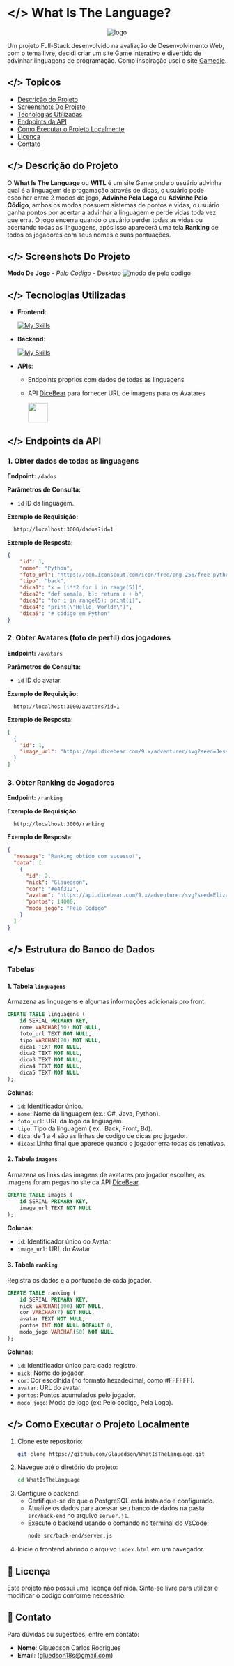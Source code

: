 # </> What Is The Language?
<div align="center">

![logo](src/front-end/assets/icons/logo-large.png)
</div>

Um projeto Full-Stack desenvolvido na avaliação de Desenvolvimento Web, com o tema livre, decidi criar um site Game interativo e divertido de advinhar linguagens de programação. Como inspiração usei o site [Gamedle](https://www.gamedle.wtf).

## </> Topicos

- [Descrição do Projeto](#descrição-do-projeto)
- [Screenshots Do Projeto](#screenshots-do-projeto)
- [Tecnologias Utilizadas](#tecnologias-utilizadas)
- [Endpoints da API](#endpoints-da-api)
- [Como Executar o Projeto Localmente](#como-executar-o-projeto-localmente)
- [Licença](#licença)
- [Contato](#contato)

## </> Descrição do Projeto

O **What Is The Language**  ou **WITL** é um site Game onde o usuário advinha qual é a linguagem de progamação através de dicas, o usuário pode escolher entre 2 modos de jogo, **Advinhe Pela Logo** ou **Advinhe Pelo Código**, ambos os modos possuem sistemas de pontos e vidas, o usuário ganha pontos por acertar a advinhar a linguagem e perde vidas toda vez que erra. O jogo encerra quando o usuário perder todas as vidas ou acertando todas as linguagens, após isso aparecerá uma tela **Ranking** de todos os jogadores com seus nomes e suas pontuações.

## </> Screenshots Do Projeto

**Modo De Jogo -** *Pelo Codigo* - Desktop
![modo de pelo codigo](/readme/peloCodigo.png)

## </> Tecnologias Utilizadas

- **Frontend**:

  [![My Skills](https://skillicons.dev/icons?i=js,html,css)](https://skillicons.dev)

- **Backend**:
  
  [![My Skills](https://skillicons.dev/icons?i=nodejs,postgres)](https://skillicons.dev)

- **APIs**:
  - Endpoints proprios com dados de todas as linguagens

   - API [DiceBear](https://www.dicebear.com/why-dicebear/) para fornecer URL de imagens para os Avatares

     <img src="https://encrypted-tbn0.gstatic.com/images?q=tbn:ANd9GcTDtN6-JKbM_CTzw_DwzNqeO7iycQ3_AQMcVQ&s" width=45> 
    

## </> Endpoints da API

### 1. **Obter dados de todas as linguagens**
**Endpoint:** `/dados`

**Parâmetros de Consulta:**
- `id` ID da linguagem.

**Exemplo de Requisição:**
```http
  http://localhost:3000/dados?id=1
```

**Exemplo de Resposta:**
```json
{
    "id": 1,
    "nome": "Python",
    "foto_url": "https://cdn.iconscout.com/icon/free/png-256/free-python-logo-icon-download-in-svg-png-gif-file-formats--technology-social-media-vol-5-pack-logos-icons-3030224.png?f=webp",
    "tipo": "back",
    "dica1": "x = [i**2 for i in range(5)]",
    "dica2": "def soma(a, b): return a + b",
    "dica3": "for i in range(5): print(i)",
    "dica4": "print(\"Hello, World!\")",
    "dica5": "# código em Python"
}
```

### 2. **Obter Avatares (foto de perfil) dos jogadores**
**Endpoint:** `/avatars`

**Parâmetros de Consulta:**
- `id` ID do avatar.

**Exemplo de Requisição:**
```http
  http://localhost:3000/avatars?id=1
```

**Exemplo de Resposta:**
```json
[
  {
    "id": 1,
    "image_url": "https://api.dicebear.com/9.x/adventurer/svg?seed=Jessica&hair=long22&hairColor=592454"
  }
]
```

### 3. **Obter Ranking de Jogadores**
**Endpoint:** `/ranking`

**Exemplo de Requisição:**
```http
  http://localhost:3000/ranking
```

**Exemplo de Resposta:**
```json
{
  "message": "Ranking obtido com sucesso!",
  "data": [
    {
      "id": 2,
      "nick": "Glauedson",
      "cor": "#e4f312",
      "avatar": "https://api.dicebear.com/9.x/adventurer/svg?seed=Eliza&earrings[]&earringsProbability=100&glassesProbability=100&hair=short08&hairColor=6a4e35&mouth=variant02&skinColor=f2d3b1",
      "pontos": 14000,
      "modo_jogo": "Pelo Codigo"
    }
  ]
}
```

## </> Estrutura do Banco de Dados

### Tabelas

#### 1. **Tabela `linguagens`**
Armazena as linguagens e algumas informações adicionais pro front.

```sql
CREATE TABLE linguagens (
    id SERIAL PRIMARY KEY, 
    nome VARCHAR(50) NOT NULL,
    foto_url TEXT NOT NULL, 
    tipo VARCHAR(20) NOT NULL,
    dica1 TEXT NOT NULL,
    dica2 TEXT NOT NULL,
    dica3 TEXT NOT NULL,
    dica4 TEXT NOT NULL,
    dica5 TEXT NOT NULL
);
```

**Colunas:**
- `id`: Identificador único.
- `nome`: Nome da linguagem (ex.: C#, Java, Python).
- `foto_url`: URL da logo da linguagem.
- `tipo`: Tipo da linguagem ( ex.: Back, Front, Bd).
- `dica`: de 1 a 4 são as linhas de codigo de dicas pro jogador.
- `dica5`: Linha final que aparece quando o jogador erra todas as tenativas.

#### 2. **Tabela `imagens`**
Armazena os links das imagens de avatares pro jogador escolher, as imagens foram pegas no site da API [DiceBear](https://www.dicebear.com/why-dicebear/).

```sql
CREATE TABLE images (
    id SERIAL PRIMARY KEY, 
    image_url TEXT NOT NULL
);
```

**Colunas:**
- `id`: Identificador único do Avatar.
- `image_url`: URL do Avatar.

#### 3. **Tabela `ranking`**
Registra os dados e a pontuação de cada jogador.

```sql
CREATE TABLE ranking (
    id SERIAL PRIMARY KEY,
    nick VARCHAR(100) NOT NULL,
    cor VARCHAR(7) NOT NULL,
    avatar TEXT NOT NULL,
    pontos INT NOT NULL DEFAULT 0,
    modo_jogo VARCHAR(50) NOT NULL
);
```

**Colunas:**
- `id`: Identificador único para cada registro.
- `nick`: Nome do jogador.
- `cor`: Cor escolhida (no formato hexadecimal, como #FFFFFF).
- `avatar`: URL do avatar.
- `pontos`: Pontos acumulados pelo jogador.
- `modo_jogo`: Modo de jogo (ex: Pelo codigo, Pela Logo).


## </> Como Executar o Projeto Localmente

1. Clone este repositório:
   ```bash
   git clone https://github.com/Glauedson/WhatIsTheLanguage.git
   ```
2. Navegue até o diretório do projeto:
   ```bash
   cd WhatIsTheLanguage
   ```
3. Configure o backend:
   - Certifique-se de que o PostgreSQL está instalado e configurado.
   - Atualize os dados para acessar seu banco de dados na pasta `src/back-end` no arquivo `server.js`.
   - Execute o backend usando o comando no terminal do VsCode:
     ```bash
     node src/back-end/server.js
     ```
4. Inicie o frontend abrindo o arquivo `index.html` em um navegador.

## 📄 Licença

Este projeto não possui uma licença definida. Sinta-se livre para utilizar e modificar o código conforme necessário.

## 📩 Contato

Para dúvidas ou sugestões, entre em contato:

- **Nome**: Glauedson Carlos Rodrigues
- **Email**: (gluedson18s@gmail.com)
